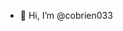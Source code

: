 - 👋 Hi, I’m @cobrien033

<!---
cobrien033/cobrien033 is a ✨ special ✨ repository because its `README.md` (this file) appears on your GitHub profile.
You can click the Preview link to take a look at your changes.
--->
